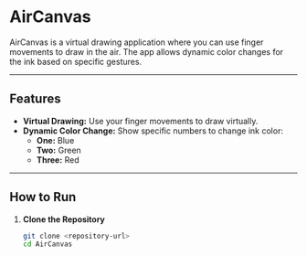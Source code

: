 # AirCanvas  

AirCanvas is a virtual drawing application where you can use finger movements to draw in the air. The app allows dynamic color changes for the ink based on specific gestures.

---

## Features  
- **Virtual Drawing:** Use your finger movements to draw virtually.  
- **Dynamic Color Change:** Show specific numbers to change ink color:  
  - **One:** Blue  
  - **Two:** Green  
  - **Three:** Red  

---

## How to Run  

1. **Clone the Repository**  
   ```bash  
   git clone <repository-url>  
   cd AirCanvas  
